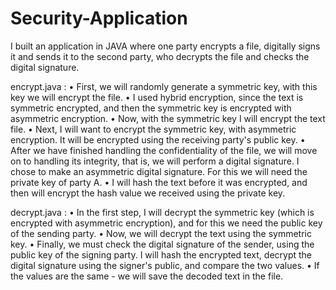 # Security-Application
I built an application in JAVA where one party encrypts a file, digitally signs it and sends it to the second party, who decrypts the file and checks the digital signature.

encrypt.java :
• First, we will randomly generate a symmetric key, with this key we will encrypt the file.
• I used hybrid encryption, since the text is symmetric encrypted, and then the symmetric key is encrypted with asymmetric encryption.
• Now, with the symmetric key I will encrypt the text file.
• Next, I will want to encrypt the symmetric key, with asymmetric encryption. It will be encrypted using the receiving party's public key.
• After we have finished handling the confidentiality of the file, we will move on to handling its integrity, that is, we will perform a digital signature.
I chose to make an asymmetric digital signature. For this we will need the private key of party A.
•  I will hash the text before it was encrypted, and then will encrypt the hash value we received using the private key.

decrypt.java :
• In the first step, I will decrypt the symmetric key (which is encrypted with asymmetric encryption), and for this we need the public key of the sending party.
• Now, we will decrypt the text using the symmetric key.
• Finally, we must check the digital signature of the sender, using the public key of the signing party.
I will hash the encrypted text, decrypt the digital signature using the signer's public, and compare the two values.
• If the values are the same - we will save the decoded text in the file.
